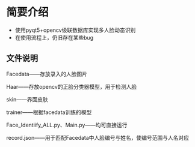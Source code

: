 # 简要介绍

- 使用pyqt5+opencv级联数据库实现多人脸动态识别
- 在使用流程上，仍旧存在某些bug  

## 文件说明  

Facedata——存放录入的人脸图片  

Haar——存放opencv的正脸分类器模型，用于检测人脸 

skin——界面皮肤

trainer——根据facedata训练的模型  

Face_Identiify_ALL.py、Main.py——均可直接运行  

record.json——用于匹配Facedata中人脸编号与姓名，使编号范围与人名对应  



